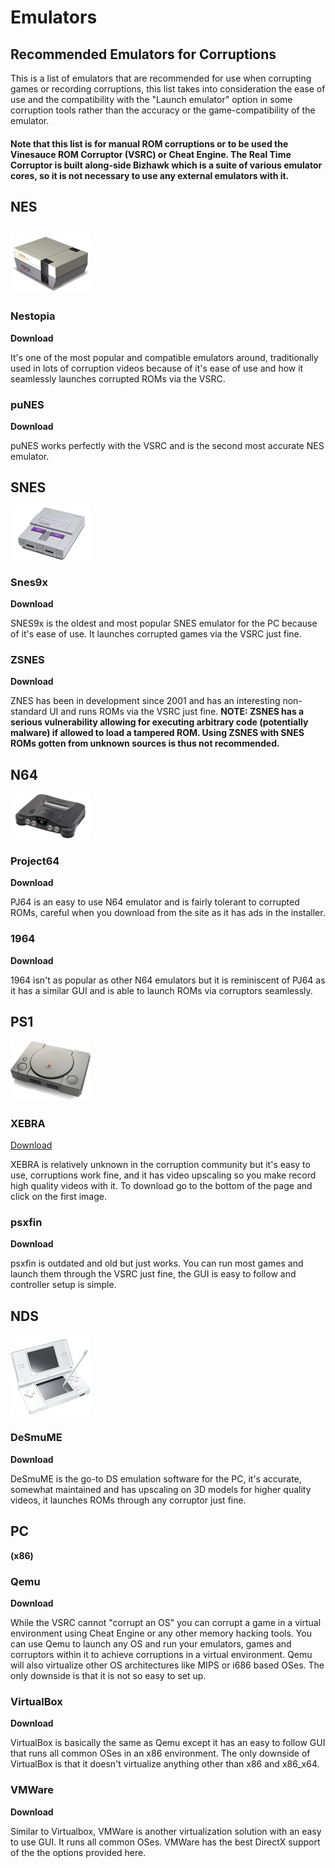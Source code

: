 # Emulators

## Recommended Emulators for Corruptions

This is a list of emulators that are recommended for use when corrupting games or recording corruptions, this list takes into consideration the ease of use and the compatibility with the "Launch emulator" option in some corruption tools rather than the accuracy or the game-compatibility of the emulator.

#### Note that this list is for manual ROM corruptions or to be used the Vinesauce ROM Corruptor \(VSRC\) or Cheat Engine. The Real Time Corruptor is built along-side Bizhawk which is a suite of various emulator cores, so it is not necessary to use any external emulators with it.

## NES

## ![](../.gitbook/assets/nes.png)

### Nestopia

**Download**

It's one of the most popular and compatible emulators around, traditionally used in lots of corruption videos because of it's ease of use and how it seamlessly launches corrupted ROMs via the VSRC.

### puNES

**Download**

puNES works perfectly with the VSRC and is the second most accurate NES emulator.

## SNES

![](../.gitbook/assets/snes.png)

### Snes9x

**Download**

SNES9x is the oldest and most popular SNES emulator for the PC because of it's ease of use. It launches corrupted games via the VSRC just fine.

### ZSNES

**Download**

ZNES has been in development since 2001 and has an interesting non-standard UI and runs ROMs via the VSRC just fine. **NOTE: ZSNES has a serious vulnerability allowing for executing arbitrary code \(potentially malware\) if allowed to load a tampered ROM. Using ZSNES with SNES ROMs gotten from unknown sources is thus not recommended.**

## N64

![](../.gitbook/assets/n64.png)

### Project64

**Download**

PJ64 is an easy to use N64 emulator and is fairly tolerant to corrupted ROMs, careful when you download from the site as it has ads in the installer.

### 1964

**Download**

1964 isn't as popular as other N64 emulators but it is reminiscent of PJ64 as it has a similar GUI and is able to launch ROMs via corruptors seamlessly.

## PS1

![](../.gitbook/assets/ps1.png)

### XEBRA

[Download](http://drhell.web.fc2.com/ps1/)

XEBRA is relatively unknown in the corruption community but it's easy to use, corruptions work fine, and it has video upscaling so you make record high quality videos with it. To download go to the bottom of the page and click on the first image.

### psxfin

**Download**

psxfin is outdated and old but just works. You can run most games and launch them through the VSRC just fine, the GUI is easy to follow and controller setup is simple.

## NDS

### ![](../.gitbook/assets/ds.png)

### DeSmuME

**Download**

DeSmuME is the go-to DS emulation software for the PC, it's accurate, somewhat maintained and has upscaling on 3D models for higher quality videos, it launches ROMs through any corruptor just fine.

## PC

**\(x86\)**

### Qemu

**Download**

While the VSRC cannot "corrupt an OS" you can corrupt a game in a virtual environment using Cheat Engine or any other memory hacking tools. You can use Qemu to launch any OS and run your emulators, games and corruptors within it to achieve corruptions in a virtual environment. Qemu will also virtualize other OS architectures like MIPS or i686 based OSes. The only downside is that it is not so easy to set up.

### VirtualBox

**Download**

VirtualBox is basically the same as Qemu except it has an easy to follow GUI that runs all common OSes in an x86 environment. The only downside of VirtualBox is that it doesn't virtualize anything other than x86 and x86\_x64.

### VMWare

**Download**

Similar to Virtualbox, VMWare is another virtualization solution with an easy to use GUI. It runs all common OSes. VMWare has the best DirectX support of the the options provided here.

